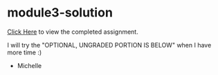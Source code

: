 # module3-solution

<a href="https://michellenthompson.github.io/module3-solution/index.html" target="_blank">Click Here</a> to view the completed assignment.

I will try the "OPTIONAL, UNGRADED PORTION IS BELOW" when I have more time :)


- Michelle
